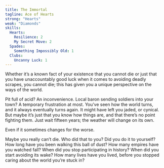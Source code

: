 ```yaml
---
title: The Immortal
tagline: Ace of Hearts
strong: "Hearts"
weak: "Diamonds"
skills:
  Hearts:
    Resilience: 2
    My Secret Move: 2
  Spades:
    Something Impossibly Old: 1
  Clubs:
    Uncanny Luck: 1
---
```


Whether it’s a known fact of your existence that you cannot die or just that you have unaccountably good luck when it comes to avoiding deadly scrapes, you cannot die; this has given you a unique perspective on the ways of the world.

Pit full of acid? An inconvenience. Local baron sending soldiers into your town? A temporary frustration at most. You’ve seen how the world turns, and it always eventually turns again. It might have left you jaded, or cynical. But maybe it’s just that you know how things are, and that there’s no point fighting them. Just wait fifteen years; the weather will change on its own.

Even if it sometimes changes for the worse.

Maybe you really can’t die. Who did that to you? Did you do it to yourself? How long have you been walking this ball of dust? How many empires have you watched fall? When did you stop participating in history? When did you start avoiding its wake? How many lives have you lived, before you stopped caring about the world you’re stuck in?
